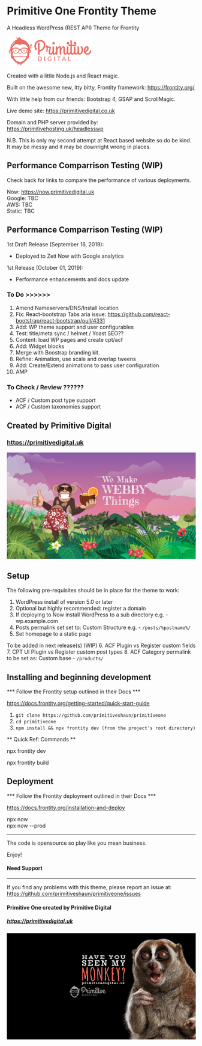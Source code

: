 # Primitive One Frontity Theme
A Headless WordPress (REST API) Theme for Frontity

![screenshot](punky.png)

Created with a little Node.js and React magic. 

Built on the awesome new, itty bitty, Frontity framework: https://frontity.org/ 

With little help from our friends: Bootstrap 4, GSAP and ScrollMagic. 

Live demo site: https://primitivedigital.co.uk  

Domain and PHP server provided by: https://primitivehosting.uk/headlesswp


N.B. This is only my second attempt at React based website so do be kind.  
It may be messy and it may be downright wrong in places.											



## Performance Comparrison Testing (WIP)
Check back for links to compare the performance of various deployments.  

Now: https://now.primitivedigital.uk  
Google: TBC  
AWS: TBC  
Static: TBC  

## Performance Comparrison Testing (WIP)
1st Draft Release (September 16, 2019):  
- Deployed to Zeit Now with Google analytics  

1st Release (October 01, 2019):  
- Performance enhancements and docs update  



### To Do >>>>>>

1. Amend Nameservers/DNS/Install location
2. Fix: React-bootstrap Tabs aria issue: https://github.com/react-bootstrap/react-bootstrap/pull/4331
3. Add: WP theme support and user configurables
4. Test: title/meta sync / helmet / Yoast SEO??
5. Content: load WP pages and create cpt/acf
6. Add: Widget blocks
7. Merge with Boostrap branding kit.
8. Refine: Animation, use scale and overlap tweens
9. Add: Create/Extend animations to pass user configuration
10. AMP


### To Check / Review ??????
- ACF / Custom post type support
- ACF / Custom taxonomies support

## Created by Primitive Digital
### https://primitivedigital.uk

![screenshot](webby.png)

Setup
-----

The following pre-requisites should be in place for the theme to work:

1. WordPress install of version 5.0 or later
2. Optional but highly recommended: register a domain
3. If deploying to Now install WordPress to a sub directory e.g. - wp.example.com
4. Posts permalink set set to: Custom Structure e.g. - `/posts/%postname%/`
5. Set homepage to a static page

To be added in next release(s) (WIP)
6. ACF Plugin vs Register custom fields
7. CPT UI Plugin vs Register custom post types
8. ACF Category permalink to be set as: Custom base - `/products/`

Installing and beginning development
------------------------------------

*** Follow the Frontity setup outlined in their Docs ***

https://docs.frontity.org/getting-started/quick-start-guide


1. `git clone https://github.com/primitiveshaun/primitiveone`
2. `cd primitiveone`
3. `npm install && npx frontity dev (from the project's root directory)`

** Quick Ref: Commands **

npx frontity dev  

npx frontity build  


Deployment
------------------------------------

*** Follow the Frontity deployment outlined in their Docs ***

https://docs.frontity.org/installation-and-deploy

npx now  
npx now --prod  


------------------------------------

The code is opensource so play like you mean business.

Enjoy!


#### Need Support
-------

If you find any problems with this theme, please report an issue at:  
https://github.com/primitiveshaun/primitiveone/issues

#### Primitive One created by Primitive Digital
##### https://primitivedigital.uk

![screenshot](haveyouseenit.jpg)
